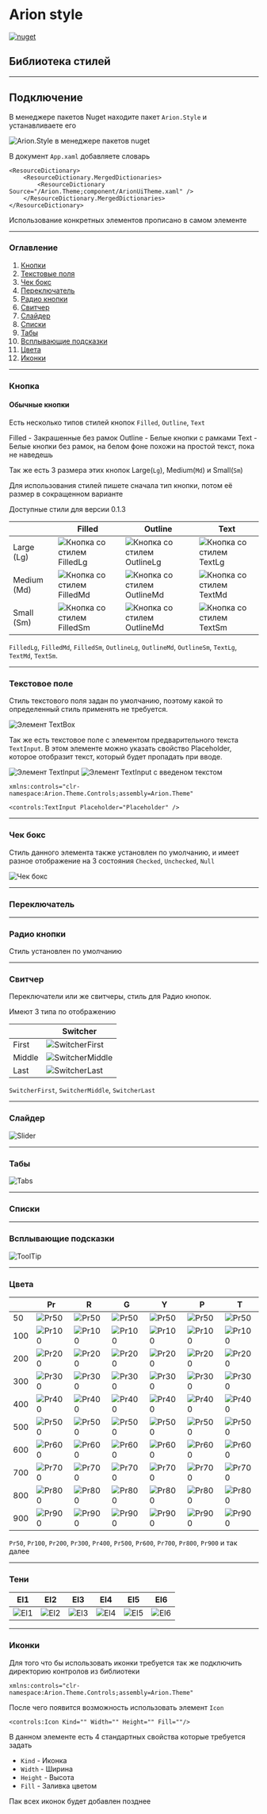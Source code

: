 # Arion style

[![nuget](https://img.shields.io/nuget/v/Arion.Style)](https://www.nuget.org/packages/Arion.Style)

## Библиотека стилей

___

## Подключение

В менеджере пакетов Nuget находите пакет `Arion.Style` и устанавливаете его

![Arion.Style в менеджере пакетов nuget](https://raw.githubusercontent.com/IDerkBot/Arion.Style/master/Arion.Theme/Images/Arion.Style.png "Arion.Style в менеджере пакетов nuget")

В документ ```App.xaml``` добавляете словарь

```xaml
<ResourceDictionary>
    <ResourceDictionary.MergedDictionaries>
        <ResourceDictionary Source="/Arion.Theme;component/ArionUiTheme.xaml" />
    </ResourceDictionary.MergedDictionaries>
</ResourceDictionary>
```
Использование конкретных элементов прописано в самом элементе
___

### Оглавление

1. [Кнопки](#Кнопка)
2. [Текстовые поля](#Текстовое-поле)
3. [Чек бокс](#Чек-бокс)
4. [Переключатель](#Переключатель)
5. [Радио кнопки](#Радио-кнопки)
6. [Свитчер](#Свитчер)
7. [Слайдер](#Слайдер)
8. [Списки](#Списки)
9. [Табы](#Табы)
10. [Всплывающие подсказки](#Всплывающие-подсказки)
11. [Цвета](#Цвета)
12. [Иконки](#Иконки)

___

### Кнопка

#### Обычные кнопки

Есть несколько типов стилей кнопок `Filled`, `Outline`, `Text`

Filled - Закрашенные без рамок
Outline - Белые кнопки с рамками
Text - Белые кнопки без рамок, на белом фоне похожи на простой текст, пока не наведешь

Так же есть 3 размера этих кнопок Large(`Lg`), Medium(`Md`) и Small(`Sm`)

Для использования стилей пишете сначала тип кнопки, потом её размер в сокращенном варианте

Доступные стили для версии 0.1.3

|             | Filled                                                                                                                      | Outline                                                                                                                       | Text                                                                                                                    |
|-------------|-----------------------------------------------------------------------------------------------------------------------------|-------------------------------------------------------------------------------------------------------------------------------|-------------------------------------------------------------------------------------------------------------------------|
| Large (Lg)  | ![Кнопка со стилем FilledLg](https://raw.githubusercontent.com/IDerkBot/Arion.Style/master/Arion.Theme/Images/FilledLg.png) | ![Кнопка со стилем OutlineLg](https://raw.githubusercontent.com/IDerkBot/Arion.Style/master/Arion.Theme/Images/OutlineLg.png) | ![Кнопка со стилем TextLg](https://raw.githubusercontent.com/IDerkBot/Arion.Style/master/Arion.Theme/Images/TextLg.png) |
| Medium (Md) | ![Кнопка со стилем FilledMd](https://raw.githubusercontent.com/IDerkBot/Arion.Style/master/Arion.Theme/Images/FilledMd.png) | ![Кнопка со стилем OutlineMd](https://raw.githubusercontent.com/IDerkBot/Arion.Style/master/Arion.Theme/Images/OutlineMd.png) | ![Кнопка со стилем TextMd](https://raw.githubusercontent.com/IDerkBot/Arion.Style/master/Arion.Theme/Images/TextMd.png) |
| Small (Sm)  | ![Кнопка со стилем FilledSm](https://raw.githubusercontent.com/IDerkBot/Arion.Style/master/Arion.Theme/Images/FilledSm.png) | ![Кнопка со стилем OutlineMd](https://raw.githubusercontent.com/IDerkBot/Arion.Style/master/Arion.Theme/Images/OutlineSm.png) | ![Кнопка со стилем TextSm](https://raw.githubusercontent.com/IDerkBot/Arion.Style/master/Arion.Theme/Images/TextSm.png) |

`FilledLg`,
`FilledMd`, 
`FilledSm`,
`OutlineLg`,
`OutlineMd`,
`OutlineSm`,
`TextLg`,
`TextMd`,
`TextSm`.

___

### Текстовое поле

Стиль текстового поля задан по умолчанию, поэтому какой то определенный стиль применять не требуется.

![Элемент TextBox](https://raw.githubusercontent.com/IDerkBot/Arion.Style/master/Arion.Theme/Images/TextBox.png)

Так же есть текстовое поле с элементом предварительного текста `TextInput`.
В этом элементе можно указать свойство Placeholder, которое отобразит текст, который будет пропадать при вводе.

![Элемент TextInput](https://raw.githubusercontent.com/IDerkBot/Arion.Style/master/Arion.Theme/Images/TextInput.png)
![Элемент TextInput с введеном текстом](https://raw.githubusercontent.com/IDerkBot/Arion.Style/master/Arion.Theme/Images/TextInputWithText.png)

`xmlns:controls="clr-namespace:Arion.Theme.Controls;assembly=Arion.Theme"`

`<controls:TextInput Placeholder="Placeholder" />`

---

### Чек бокс

Стиль данного элемента также установлен по умолчанию, и имеет разное отображение на 3 состояния `Checked`, `Unchecked`, `Null`

![Чек бокс](https://raw.githubusercontent.com/IDerkBot/Arion.Style/master/Arion.Theme/Images/CheckBox.png)

---

### Переключатель



---

### Радио кнопки

Стиль установлен по умолчанию

---

### Свитчер

Переключатели или же свитчеры, стиль для Радио кнопок.

Имеют 3 типа по отображению

|        | Switcher                                                                                                               |
|--------|------------------------------------------------------------------------------------------------------------------------|
| First  | ![SwitcherFirst](https://raw.githubusercontent.com/IDerkBot/Arion.Style/master/Arion.Theme/Images/SwitcherFirst.png)   |
| Middle | ![SwitcherMiddle](https://raw.githubusercontent.com/IDerkBot/Arion.Style/master/Arion.Theme/Images/SwitcherMiddle.png) |
| Last   | ![SwitcherLast](https://raw.githubusercontent.com/IDerkBot/Arion.Style/master/Arion.Theme/Images/SwitcherLast.png)     |

`SwitcherFirst`, `SwitcherMiddle`, `SwitcherLast`

---

### Слайдер

![Slider](https://raw.githubusercontent.com/IDerkBot/Arion.Style/master/Arion.Theme/Images/Slider.png)

---

### Табы

![Tabs](https://raw.githubusercontent.com/IDerkBot/Arion.Style/master/Arion.Theme/Images/Tabs.png)

---

### Списки


---

### Всплывающие подсказки

![ToolTip](https://raw.githubusercontent.com/IDerkBot/Arion.Style/master/Arion.Theme/Images/ToolTip.png)

---

### Цвета

|     | Pr                                                                                                                | R                                                                                                              | G                                                                                                                | Y                                                                                                                 | P                                                                                                                 | T                                                                                                               |
|-----|-------------------------------------------------------------------------------------------------------------------|----------------------------------------------------------------------------------------------------------------|------------------------------------------------------------------------------------------------------------------|-------------------------------------------------------------------------------------------------------------------|-------------------------------------------------------------------------------------------------------------------|-----------------------------------------------------------------------------------------------------------------|
| 50  | ![Pr50](https://raw.githubusercontent.com/IDerkBot/Arion.Style/master/Arion.Theme/Images/Colors/Blue/Pr50.png)    | ![Pr50](https://raw.githubusercontent.com/IDerkBot/Arion.Style/master/Arion.Theme/Images/Colors/Red/R50.png)   | ![Pr50](https://raw.githubusercontent.com/IDerkBot/Arion.Style/master/Arion.Theme/Images/Colors/Green/G50.png)   | ![Pr50](https://raw.githubusercontent.com/IDerkBot/Arion.Style/master/Arion.Theme/Images/Colors/Yellow/Y50.png)   | ![Pr50](https://raw.githubusercontent.com/IDerkBot/Arion.Style/master/Arion.Theme/Images/Colors/Purple/P50.png)   | ![Pr50](https://raw.githubusercontent.com/IDerkBot/Arion.Style/master/Arion.Theme/Images/Colors/Teal/T50.png)   |
| 100 | ![Pr100](https://raw.githubusercontent.com/IDerkBot/Arion.Style/master/Arion.Theme/Images/Colors/Blue/Pr100.png)  | ![Pr100](https://raw.githubusercontent.com/IDerkBot/Arion.Style/master/Arion.Theme/Images/Colors/Red/R100.png) | ![Pr100](https://raw.githubusercontent.com/IDerkBot/Arion.Style/master/Arion.Theme/Images/Colors/Green/G100.png) | ![Pr100](https://raw.githubusercontent.com/IDerkBot/Arion.Style/master/Arion.Theme/Images/Colors/Yellow/Y100.png) | ![Pr100](https://raw.githubusercontent.com/IDerkBot/Arion.Style/master/Arion.Theme/Images/Colors/Purple/P100.png) | ![Pr100](https://raw.githubusercontent.com/IDerkBot/Arion.Style/master/Arion.Theme/Images/Colors/Teal/T100.png) |
| 200 | ![Pr200](https://raw.githubusercontent.com/IDerkBot/Arion.Style/master/Arion.Theme/Images/Colors/Blue/Pr200.png)  | ![Pr200](https://raw.githubusercontent.com/IDerkBot/Arion.Style/master/Arion.Theme/Images/Colors/Red/R200.png) | ![Pr200](https://raw.githubusercontent.com/IDerkBot/Arion.Style/master/Arion.Theme/Images/Colors/Green/G200.png) | ![Pr200](https://raw.githubusercontent.com/IDerkBot/Arion.Style/master/Arion.Theme/Images/Colors/Yellow/Y200.png) | ![Pr200](https://raw.githubusercontent.com/IDerkBot/Arion.Style/master/Arion.Theme/Images/Colors/Purple/P200.png) | ![Pr200](https://raw.githubusercontent.com/IDerkBot/Arion.Style/master/Arion.Theme/Images/Colors/Teal/T200.png) |
| 300 | ![Pr300](https://raw.githubusercontent.com/IDerkBot/Arion.Style/master/Arion.Theme/Images/Colors/Blue/Pr300.png)  | ![Pr300](https://raw.githubusercontent.com/IDerkBot/Arion.Style/master/Arion.Theme/Images/Colors/Red/R300.png) | ![Pr300](https://raw.githubusercontent.com/IDerkBot/Arion.Style/master/Arion.Theme/Images/Colors/Green/G300.png) | ![Pr300](https://raw.githubusercontent.com/IDerkBot/Arion.Style/master/Arion.Theme/Images/Colors/Yellow/Y300.png) | ![Pr300](https://raw.githubusercontent.com/IDerkBot/Arion.Style/master/Arion.Theme/Images/Colors/Purple/P300.png) | ![Pr300](https://raw.githubusercontent.com/IDerkBot/Arion.Style/master/Arion.Theme/Images/Colors/Teal/T300.png) |
| 400 | ![Pr400](https://raw.githubusercontent.com/IDerkBot/Arion.Style/master/Arion.Theme/Images/Colors/Blue/Pr400.png)  | ![Pr400](https://raw.githubusercontent.com/IDerkBot/Arion.Style/master/Arion.Theme/Images/Colors/Red/R400.png) | ![Pr400](https://raw.githubusercontent.com/IDerkBot/Arion.Style/master/Arion.Theme/Images/Colors/Green/G400.png) | ![Pr400](https://raw.githubusercontent.com/IDerkBot/Arion.Style/master/Arion.Theme/Images/Colors/Yellow/Y400.png) | ![Pr400](https://raw.githubusercontent.com/IDerkBot/Arion.Style/master/Arion.Theme/Images/Colors/Purple/P400.png) | ![Pr400](https://raw.githubusercontent.com/IDerkBot/Arion.Style/master/Arion.Theme/Images/Colors/Teal/T400.png) | 
| 500 | ![Pr500](https://raw.githubusercontent.com/IDerkBot/Arion.Style/master/Arion.Theme/Images/Colors/Blue/Pr500.png)  | ![Pr500](https://raw.githubusercontent.com/IDerkBot/Arion.Style/master/Arion.Theme/Images/Colors/Red/R500.png) | ![Pr500](https://raw.githubusercontent.com/IDerkBot/Arion.Style/master/Arion.Theme/Images/Colors/Green/G500.png) | ![Pr500](https://raw.githubusercontent.com/IDerkBot/Arion.Style/master/Arion.Theme/Images/Colors/Yellow/Y500.png) | ![Pr500](https://raw.githubusercontent.com/IDerkBot/Arion.Style/master/Arion.Theme/Images/Colors/Purple/P500.png) | ![Pr500](https://raw.githubusercontent.com/IDerkBot/Arion.Style/master/Arion.Theme/Images/Colors/Teal/T500.png) |
| 600 | ![Pr600](https://raw.githubusercontent.com/IDerkBot/Arion.Style/master/Arion.Theme/Images/Colors/Blue/Pr600.png)  | ![Pr600](https://raw.githubusercontent.com/IDerkBot/Arion.Style/master/Arion.Theme/Images/Colors/Red/R600.png) | ![Pr600](https://raw.githubusercontent.com/IDerkBot/Arion.Style/master/Arion.Theme/Images/Colors/Green/G600.png) | ![Pr600](https://raw.githubusercontent.com/IDerkBot/Arion.Style/master/Arion.Theme/Images/Colors/Yellow/Y600.png) | ![Pr600](https://raw.githubusercontent.com/IDerkBot/Arion.Style/master/Arion.Theme/Images/Colors/Purple/P600.png) | ![Pr600](https://raw.githubusercontent.com/IDerkBot/Arion.Style/master/Arion.Theme/Images/Colors/Teal/T600.png) |
| 700 | ![Pr700](https://raw.githubusercontent.com/IDerkBot/Arion.Style/master/Arion.Theme/Images/Colors/Blue/Pr700.png)  | ![Pr700](https://raw.githubusercontent.com/IDerkBot/Arion.Style/master/Arion.Theme/Images/Colors/Red/R700.png) | ![Pr700](https://raw.githubusercontent.com/IDerkBot/Arion.Style/master/Arion.Theme/Images/Colors/Green/G700.png) | ![Pr700](https://raw.githubusercontent.com/IDerkBot/Arion.Style/master/Arion.Theme/Images/Colors/Yellow/Y700.png) | ![Pr700](https://raw.githubusercontent.com/IDerkBot/Arion.Style/master/Arion.Theme/Images/Colors/Purple/P700.png) | ![Pr700](https://raw.githubusercontent.com/IDerkBot/Arion.Style/master/Arion.Theme/Images/Colors/Teal/T700.png) |
| 800 | ![Pr800](https://raw.githubusercontent.com/IDerkBot/Arion.Style/master/Arion.Theme/Images/Colors/Blue/Pr800.png)  | ![Pr800](https://raw.githubusercontent.com/IDerkBot/Arion.Style/master/Arion.Theme/Images/Colors/Red/R800.png) | ![Pr800](https://raw.githubusercontent.com/IDerkBot/Arion.Style/master/Arion.Theme/Images/Colors/Green/G800.png) | ![Pr800](https://raw.githubusercontent.com/IDerkBot/Arion.Style/master/Arion.Theme/Images/Colors/Yellow/Y800.png) | ![Pr800](https://raw.githubusercontent.com/IDerkBot/Arion.Style/master/Arion.Theme/Images/Colors/Purple/P800.png) | ![Pr800](https://raw.githubusercontent.com/IDerkBot/Arion.Style/master/Arion.Theme/Images/Colors/Teal/T800.png) |
| 900 | ![Pr900](https://raw.githubusercontent.com/IDerkBot/Arion.Style/master/Arion.Theme/Images/Colors/Blue/Pr900.png)  | ![Pr900](https://raw.githubusercontent.com/IDerkBot/Arion.Style/master/Arion.Theme/Images/Colors/Red/R900.png) | ![Pr900](https://raw.githubusercontent.com/IDerkBot/Arion.Style/master/Arion.Theme/Images/Colors/Green/G900.png) | ![Pr900](https://raw.githubusercontent.com/IDerkBot/Arion.Style/master/Arion.Theme/Images/Colors/Yellow/Y900.png) | ![Pr900](https://raw.githubusercontent.com/IDerkBot/Arion.Style/master/Arion.Theme/Images/Colors/Purple/P900.png) | ![Pr900](https://raw.githubusercontent.com/IDerkBot/Arion.Style/master/Arion.Theme/Images/Colors/Teal/T900.png) |

`Pr50`, `Pr100`, `Pr200`, `Pr300`, `Pr400`, `Pr500`, `Pr600`, `Pr700`, `Pr800`, `Pr900` и так далее

---

### Тени

| El1                                                                                                     | El2                                                                                                     | El3                                                                                                     | El4                                                                                                     | El5                                                                                                     | El6                                                                                                     |
|---------------------------------------------------------------------------------------------------------|---------------------------------------------------------------------------------------------------------|---------------------------------------------------------------------------------------------------------|---------------------------------------------------------------------------------------------------------|---------------------------------------------------------------------------------------------------------|---------------------------------------------------------------------------------------------------------|
| ![El1](https://raw.githubusercontent.com/IDerkBot/Arion.Style/master/Arion.Theme/Images/Shadow/El1.png) | ![El2](https://raw.githubusercontent.com/IDerkBot/Arion.Style/master/Arion.Theme/Images/Shadow/El2.png) | ![El3](https://raw.githubusercontent.com/IDerkBot/Arion.Style/master/Arion.Theme/Images/Shadow/El3.png) | ![El4](https://raw.githubusercontent.com/IDerkBot/Arion.Style/master/Arion.Theme/Images/Shadow/El4.png) | ![El5](https://raw.githubusercontent.com/IDerkBot/Arion.Style/master/Arion.Theme/Images/Shadow/El5.png) | ![El6](https://raw.githubusercontent.com/IDerkBot/Arion.Style/master/Arion.Theme/Images/Shadow/El6.png) |

---

### Иконки

Для того что бы использовать иконки требуется так же подключить директорию контролов из библиотеки

`xmlns:controls="clr-namespace:Arion.Theme.Controls;assembly=Arion.Theme"`

После чего появится возможность использовать элемент `Icon`

`<controls:Icon Kind="" Width="" Height="" Fill=""/>`

В данном элементе есть 4 стандартных свойства которые требуется задать
* `Kind` - Иконка
* `Width` - Ширина
* `Height` - Высота
* `Fill` - Заливка цветом

Пак всех иконок будет добавлен позднее
